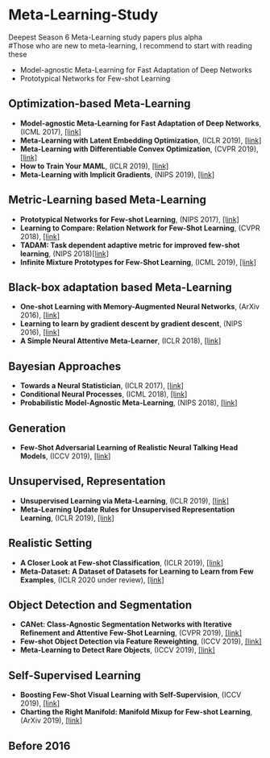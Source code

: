 # Meta-Learning-Study
Deepest Season 6 Meta-Learning study papers plus alpha  
#Those who are new to meta-learning, I recommend to start with reading these
+ Model-agnostic Meta-Learning for Fast Adaptation of Deep Networks
+ Prototypical Networks for Few-shot Learning

## Optimization-based Meta-Learning
+ **Model-agnostic Meta-Learning for Fast Adaptation of Deep Networks**, (ICML 2017), [[link]](https://arxiv.org/abs/1703.03400)
+ **Meta-Learning with Latent Embedding Optimization**, (ICLR 2019), [[link]](https://arxiv.org/abs/1807.05960)
+ **Meta-Learning with Differentiable Convex Optimization**, (CVPR 2019), [[link]](https://arxiv.org/abs/1904.03758)
+ **How to Train Your MAML**, (ICLR 2019), [[link]](https://arxiv.org/abs/1810.09502)
+ **Meta-Learning with Implicit Gradients**, (NIPS 2019), [[link]](https://arxiv.org/abs/1909.04630)

## Metric-Learning based Meta-Learning
+ **Prototypical Networks for Few-shot Learning**, (NIPS 2017), [[link]](https://arxiv.org/abs/1703.05175)
+ **Learning to Compare: Relation Network for Few-Shot Learning**, (CVPR 2018), [[link]](https://arxiv.org/abs/1711.06025)
+ **TADAM: Task dependent adaptive metric for improved few-shot learning**, (NIPS 2018)[[link]](https://arxiv.org/abs/1805.10123)
+ **Infinite Mixture Prototypes for Few-Shot Learning**, (ICML 2019), [[link]](https://arxiv.org/abs/1902.04552)

## Black-box adaptation based Meta-Learning
+ **One-shot Learning with Memory-Augmented Neural Networks**, (ArXiv 2016), [[link]](https://arxiv.org/abs/1605.06065)
+ **Learning to learn by gradient descent by gradient descent**, (NIPS 2016), [[link]](https://arxiv.org/abs/1606.04474)
+ **A Simple Neural Attentive Meta-Learner**, (ICLR 2018), [[link]](https://arxiv.org/abs/1707.03141)

## Bayesian Approaches
+ **Towards a Neural Statistician**, (ICLR 2017), [[link]](https://arxiv.org/abs/1606.02185)
+ **Conditional Neural Processes**, (ICML 2018), [[link]](https://arxiv.org/abs/1807.01613)
+ **Probabilistic Model-Agnostic Meta-Learning**, (NIPS 2018), [[link]](https://arxiv.org/abs/1806.02817)

## Generation
+ **Few-Shot Adversarial Learning of Realistic Neural Talking Head Models**, (ICCV 2019), [[link]](https://arxiv.org/abs/1905.08233)

## Unsupervised, Representation
+ **Unsupervised Learning via Meta-Learning**, (ICLR 2019), [[link]](https://arxiv.org/abs/1810.02334)
+ **Meta-Learning Update Rules for Unsupervised Representation Learning**, (ICLR 2019), [[link]](https://arxiv.org/abs/1804.00222)

## Realistic Setting
+ **A Closer Look at Few-shot Classification**, (ICLR 2019), [[link]](https://arxiv.org/abs/1904.04232)
+ **Meta-Dataset: A Dataset of Datasets for Learning to Learn from Few Examples**, (ICLR 2020 under review), [[link]](https://arxiv.org/abs/1903.03096)

## Object Detection and Segmentation
+ **CANet: Class-Agnostic Segmentation Networks with Iterative Refinement and Attentive Few-Shot Learning**, (CVPR 2019), [[link]](https://arxiv.org/abs/1903.02351)
+ **Few-shot Object Detection via Feature Reweighting**, (ICCV 2019), [[link]](https://arxiv.org/abs/1812.01866)
+ **Meta-Learning to Detect Rare Objects**, (ICCV 2019), [[link]](http://openaccess.thecvf.com/content_ICCV_2019/papers/Wang_Meta-Learning_to_Detect_Rare_Objects_ICCV_2019_paper.pdf)

## Self-Supervised Learning
+ **Boosting Few-Shot Visual Learning with Self-Supervision**, (ICCV 2019), [[link]](https://arxiv.org/abs/1906.05186)
+ **Charting the Right Manifold: Manifold Mixup for Few-shot Learning**, (ArXiv 2019), [[link]](https://arxiv.org/abs/1907.12087)

## Before 2016

